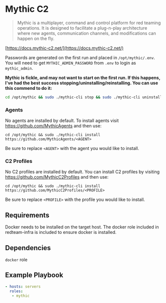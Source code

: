 Mythic C2
=========

> Mythic is a multiplayer, command and control platform for red teaming operations. It is designed to facilitate a plug-n-play architecture where new agents, communication channels, and modifications can happen on the fly.

[https://docs.mythic-c2.net/](https://docs.mythic-c2.net/)

Passwords are generated on the first run and placed in `/opt/mythic/.env`. You will need to get `MYTHIC_ADMIN_PASSWORD` from `.env` to login as `mythic_admin`.

**Mythic is fickle, and may not want to start on the first run. If this happens, I've had the best success stopping/uninstalling/reinstalling. You can use this commend to do it:**

```bash
cd /opt/mythic && sudo ./mythic-cli stop && sudo ./mythic-cli uninstall && sudo rm -rf /opt/mythic && docker rm $(docker ps -a -q --filter "name=mythic") && cd
```

### Agents
No agents are installed by default. To install agents visit https://github.com/MythicAgents and then use:
```commandline
cd /opt/mythic && sudo ./mythic-cli install https://github.com/MythicAgents/<AGENT>
```

Be sure to replace `<AGENT>` with the agent you would like to install.

### C2 Profiles
No C2 profiles are installed by default. You can install C2 profiles by visiting https://github.com/MythicC2Profiles and then use:

```commandline
cd /opt/mythic && sudo ./mythic-cli install https://github.com/MythicC2Profiles/<PROFILE>
```

Be sure to replace `<PROFILE>` with the profile you would like to install.

Requirements
------------

Docker needs to be installed on the target host. The docker role included in redteam-infra is included to ensure docker is installed.


Dependencies
------------

`docker` role

Example Playbook
----------------

```yml
- hosts: servers
  roles:
   - mythic
```
